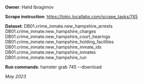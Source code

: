 **Owner**: Halid Ibragimov
 
**Scrape instruction**: 
    https://lokic.locallabs.com/scrape_tasks/745

**Dataset**:
    DB01.crime_inmate.new_hampshire_arrests
    DB01.crime_inmate.new_hampshire_charges
    DB01.crime_inmate.new_hampshire_court_hearings
    DB01.crime_inmate.new_hampshire_holding_facilities
    DB01.crime_inmate.new_hampshire_inmate_ids
    DB01.crime_inmate.new_hampshire_inmates
    DB01.crime_inmate.new_hampshire_run

**Run commands**:
hamster grab 745 --download

_May 2023_
